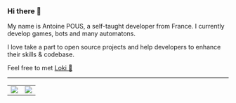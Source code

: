 ### Hi there 👋

My name is Antoine POUS, a self-taught developer from France. I currently develop games, bots and many automatons. 

I love take a part to open source projects and help developers to enhance their skills & codebase.

Feel free to met [Loki :wolf:](https://www.instagram.com/loki.the.cute.husky/) <!--and/or [support me](https://github.com/sponsors/antoine-pous)-->

---

<table>
  <tr>
    <td align="center">
      <img src="https://github-readme-stats.vercel.app/api/?username=antoine-pous&show_icons=true&theme=blue-green&hide_border=true&hide_title=true&count_private=true"/>
    </td>
    <td align="center">
      <img src="https://github-readme-stats.vercel.app/api/top-langs/?username=antoine-pous&layout=compact&theme=blue-green&hide_border=true"/>
    </td>
  </tr>
</table>
